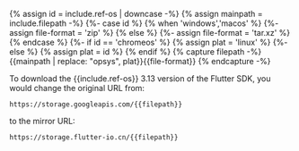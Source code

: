 
{% assign id = include.ref-os | downcase -%}
{% assign mainpath = include.filepath -%}
{%- case id %}
{% when 'windows','macos' %}
{%- assign file-format = 'zip' %}
{% else %}
{%- assign file-format = 'tar.xz' %}
{% endcase %}
{%- if id == 'chromeos' %}
{% assign plat = 'linux' %}
{%- else %}
{% assign plat = id %}
{% endif %}
{% capture filepath -%}{{mainpath | replace: "opsys", plat}}{{file-format}} {% endcapture -%}


<div id="{{id}}-dl" class="tab-pane
  {%- if id == 'windows' %} active {% endif %}"
  role="tabpanel" aria-labelledby="{{id}}-dl-tab" markdown="1">

To download the {{include.ref-os}} 3.13 version of the Flutter SDK,
you would change the original URL from:

```console
https://storage.googleapis.com/{{filepath}}
```

to the mirror URL:

```console
https://storage.flutter-io.cn/{{filepath}}
```

</div>

